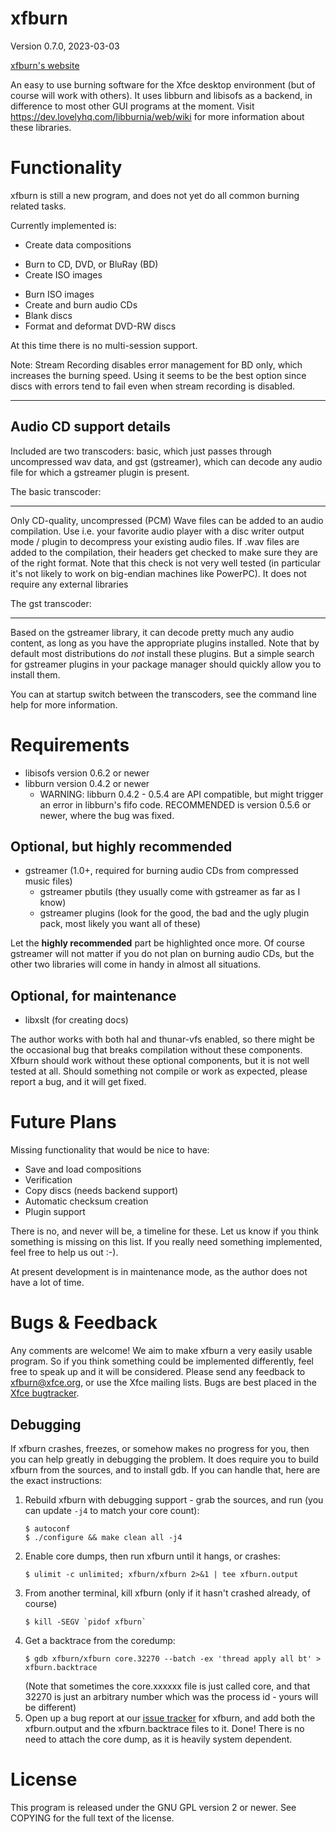 xfburn
======

Version 0.7.0, 2023-03-03

[xfburn's website](https://docs.xfce.org/apps/xfburn/start)

An easy to use burning software for the Xfce desktop environment (but of
course will work with others). It uses libburn and libisofs as a backend, in
difference to most other GUI programs at the moment. Visit
https://dev.lovelyhq.com/libburnia/web/wiki for more information about these libraries.

Functionality
=============

xfburn is still a new program, and does not yet do all common burning related
tasks.

Currently implemented is:
 * Create data compositions
  - Burn to CD, DVD, or BluRay (BD)
  - Create ISO images
 * Burn ISO images
 * Create and burn audio CDs
 * Blank discs
 * Format and deformat DVD-RW discs

At this time there is no multi-session support.

Note: Stream Recording disables error management for BD only, which increases
the burning speed. Using it seems to be the best option since discs with
errors tend to fail even when stream recording is disabled.

------------------------
Audio CD support details
------------------------

Included are two transcoders: basic, which just passes through uncompressed
wav data, and gst (gstreamer), which can decode any audio file for which a
gstreamer plugin is present.

The basic transcoder:
- - - - - - - - - - -
Only CD-quality, uncompressed (PCM) Wave files can be added to an audio
compilation. Use i.e. your favorite audio player with a disc writer output
mode / plugin to decompress your existing audio files. If .wav files are added
to the compilation, their headers get checked to make sure they are of the
right format. Note that this check is not very well tested (in particular it's
not likely to work on big-endian machines like PowerPC). It does not require
any external libraries

The gst transcoder:
- - - - - - - - - -
Based on the gstreamer library, it can decode pretty much any audio content,
as long as you have the appropriate plugins installed. Note that by default
most distributions do _not_ install these plugins. But a simple search for
gstreamer plugins in your package manager should quickly allow you to install
them.

You can at startup switch between the transcoders, see the command line help
for more information.


Requirements
============
 * libisofs version 0.6.2 or newer
 * libburn version 0.4.2 or newer
    * WARNING: libburn 0.4.2 - 0.5.4 are API compatible, but might trigger
            an error in libburn's fifo code.
            RECOMMENDED is version 0.5.6 or newer, where the bug was fixed.

Optional, but highly recommended
--------------------------------
 * gstreamer  (1.0+, required for burning audio CDs from compressed music
               files)
    * gstreamer pbutils (they usually come with gstreamer as far as I know)
    * gstreamer plugins (look for the good, the bad and the ugly plugin pack,
                         most likely you want all of these)

Let the **highly recommended** part be highlighted once more. Of course
gstreamer will not matter if you do not plan on burning audio CDs, but the
other two libraries will come in handy in almost all situations.

Optional, for maintenance 
-------------------------
 * libxslt (for creating docs)


The author works with both hal and thunar-vfs enabled, so there might be the
occasional bug that breaks compilation without these components. Xfburn should
work without these optional components, but it is not well tested at all.
Should something not compile or work as expected, please report a bug, and it
will get fixed.

Future Plans
============

Missing functionality that would be nice to have:
 * Save and load compositions
 * Verification
 * Copy discs (needs backend support)
 * Automatic checksum creation
 * Plugin support

There is no, and never will be, a timeline for these. Let us know if you think
something is missing on this list. If you really need something implemented,
feel free to help us out :-).

At present development is in maintenance mode, as the author does not have a
lot of time.


Bugs & Feedback
===============

Any comments are welcome! We aim to make xfburn a very easily usable program.
So if you think something could be implemented differently, feel free to speak
up and it will be considered. Please send any feedback to xfburn@xfce.org, or
use the Xfce mailing lists. Bugs are best placed in the [Xfce bugtracker](https://gitlab.xfce.org/apps/xfburn/).

Debugging
---------

If xfburn crashes, freezes, or somehow makes no progress for you, then you can
help greatly in debugging the problem. It does require you to build xfburn from
the sources, and to install gdb. If you can handle that, here are the exact
instructions:

1) Rebuild xfburn with debugging support - grab the sources, and run (you can update 
   `-j4` to match your core count):
   ```
   $ autoconf
   $ ./configure && make clean all -j4
   ```
2) Enable core dumps, then run xfburn until it hangs, or crashes:
   ```
   $ ulimit -c unlimited; xfburn/xfburn 2>&1 | tee xfburn.output
   ```
3) From another terminal, kill xfburn (only if it hasn't crashed already, of course)
   ```
   $ kill -SEGV `pidof xfburn` 
   ```
4) Get a backtrace from the coredump:
   ```
   $ gdb xfburn/xfburn core.32270 --batch -ex 'thread apply all bt' > xfburn.backtrace
   ```
   (Note that sometimes the core.xxxxxx file is just called core, and that 32270 is
    just an arbitrary number which was the process id - yours will be different)
5) Open up a bug report at our [issue tracker](https://gitlab.xfce.org/apps/xfburn/) for xfburn, and add
   both the xfburn.output and the xfburn.backtrace files to it. Done!
   There is no need to attach the core dump, as it is heavily system dependent.


License
=======

This program is released under the GNU GPL version 2 or newer. See COPYING for
the full text of the license.
